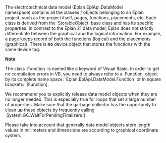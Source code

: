 The electrotechnical data model (Eplan.EplApi.DataModel  namespace) contains all the classes / objects belonging to an Eplan project, such as the project itself, pages, functions, placements, etc. Each class is derived from the  StorableObject  base class and has its specific properties. In contrast to the Eplan 21 data model, Eplan does not strictly differentiate between the graphical and the logical information. For example, a page keeps record of both the functions (logical) and the placements (graphical). There is **no** device object that stores the functions with the same device tag.

**Note**

The class  Function  is named like a keyword of Visual Basic. In order to get no compilation errors in VB, you need to always refer to a  Function  object by its complete name space:  Eplan.EplApi.DataModel.Function  or in square brackets:  [Function].

We recommend you to explicitly release data model objects when they are no longer needed. This is especially true for loops that set a large number of properties. Make sure that the garbage collector has the opportunity to clean up these objects by frequently calling  System.GC.WaitForPendingFinalizers().

Please take into account that generally data model objects store length values in millimeters and dimensions are according to graphical coordinate system.



